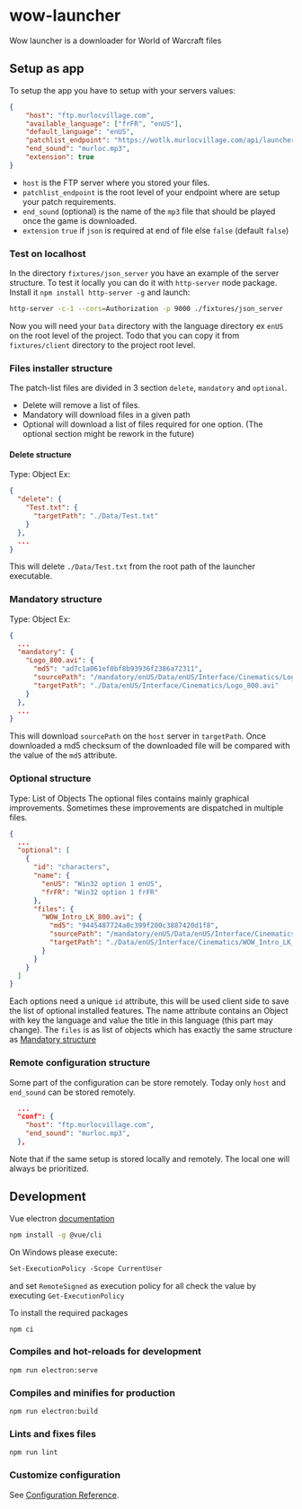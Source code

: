 # wow-launcher
Wow launcher is a downloader for World of Warcraft files

## Setup as app

To setup the app you have to setup with your servers values:
```json
{
    "host": "ftp.murlocvillage.com",
    "available_language": ["frFR", "enUS"],
    "default_language": "enUS",
    "patchlist_endpoint": "https://wotlk.murlocvillage.com/api/launcher",
    "end_sound": "murloc.mp3",
    "extension": true
}
```
- `host` is the FTP server where you stored your files.
- `patchlist_endpoint` is the root level of your endpoint where are setup your patch requirements.
- `end_sound` (optional) is the name of the `mp3` file that should be played once the game is downloaded.
- `extension` `true` if `json` is required at end of file else `false` (default `false`)

### Test on localhost

In the directory `fixtures/json_server` you have an example of the server structure.
To test it locally you can do it with `http-server` node package.
Install it `npm install http-server -g` and launch:
```sh
http-server -c-1 --cors=Authorization -p 9000 ./fixtures/json_server
```

Now you will need your `Data` directory with the language directory ex `enUS` 
on the root level of the project. Todo that you can copy it from `fixtures/client` directory to 
the project root level.

### Files installer structure
The patch-list files are divided in 3 section `delete`, `mandatory` and `optional`.
- Delete will remove a list of files.
- Mandatory will download files in a given path
- Optional will download a list of files required for one option. (The optional section might be rework in the future)

#### Delete structure
Type: Object
Ex:
```json
{
  "delete": {
    "Test.txt": {
      "targetPath": "./Data/Test.txt"
    }
  },
  ...
}
```
This will delete `./Data/Test.txt` from the root path of the launcher executable.

### Mandatory structure
Type: Object
Ex:
```json
{
  ...
  "mandatory": {
    "Logo_800.avi": {
      "md5": "ad7c1a061ef0bf8b93936f2386a72311",
      "sourcePath": "/mandatory/enUS/Data/enUS/Interface/Cinematics/Logo_800.avi",
      "targetPath": "./Data/enUS/Interface/Cinematics/Logo_800.avi"
    }
  },
  ...
}
```
This will download `sourcePath` on the `host` server in `targetPath`.
Once downloaded a md5 checksum of the downloaded file will be compared with the value of the `md5` attribute.

### Optional structure
Type: List of Objects
The optional files contains mainly graphical improvements. 
Sometimes these improvements are dispatched in multiple files. 
```json
{
  ...
  "optional": [
    {
      "id": "characters",
      "name": {
        "enUS": "Win32 option 1 enUS",
        "frFR": "Win32 option 1 frFR"
      },
      "files": {
        "WOW_Intro_LK_800.avi": {
          "md5": "9445487724a0c399f200c3887420d1f8",
          "sourcePath": "/mandatory/enUS/Data/enUS/Interface/Cinematics/WOW_Intro_LK_800.avi",
          "targetPath": "./Data/enUS/Interface/Cinematics/WOW_Intro_LK_800.avi"
        }
      }
    }
  ]
}
```
Each options need a unique `id` attribute, this will be used client side to save the list of optional 
installed features. 
The name attribute contains an Object with key the language and value the title in this language (this part may change).
The `files` is as list of objects which has exactly the same structure as [Mandatory structure](#mandatory-structure)

### Remote configuration structure
Some part of the configuration can be store remotely.
Today only `host` and `end_sound` can be stored remotely.
```json
  ...
  "conf": {
    "host": "ftp.murlocvillage.com",
    "end_sound": "murloc.mp3",
  },
```
Note that if the same setup is stored locally and remotely.
The local one will always be prioritized.

## Development
Vue electron [documentation](https://medium.com/@bromix/electron-application-with-vue-js-and-vuetify-f2a1f9c749b8)

```sh
npm install -g @vue/cli
```

On Windows please execute:
```ps
Set-ExecutionPolicy -Scope CurrentUser
```
and set `RemoteSigned` as execution policy for all check the value by executing `Get-ExecutionPolicy`


To install the required packages
```
npm ci
```

### Compiles and hot-reloads for development
```
npm run electron:serve
```

### Compiles and minifies for production
```
npm run electron:build
```

### Lints and fixes files
```
npm run lint
```

### Customize configuration
See [Configuration Reference](https://cli.vuejs.org/config/).

